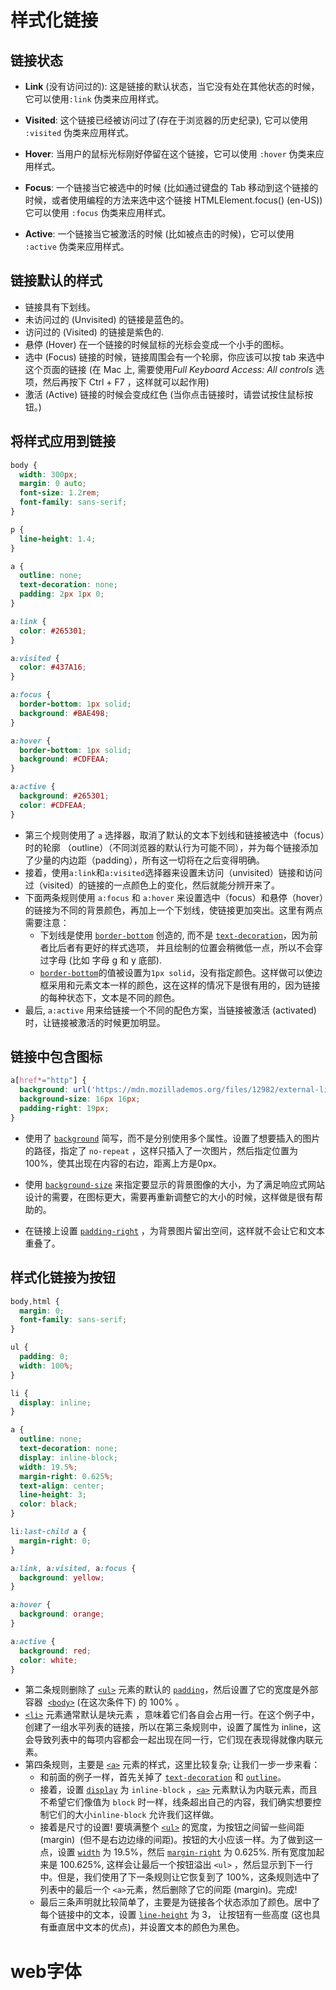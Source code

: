 # 样式化链接

## 链接状态

- <strong>Link</strong> (没有访问过的): 这是链接的默认状态，当它没有处在其他状态的时候，它可以使用`:link` 伪类来应用样式。

- <strong>Visited</strong>: 这个链接已经被访问过了(存在于浏览器的历史纪录), 它可以使用 `:visited` 伪类来应用样式。

- <strong>Hover</strong>: 当用户的鼠标光标刚好停留在这个链接，它可以使用 `:hover` 伪类来应用样式。

- <strong>Focus</strong>: 一个链接当它被选中的时候 (比如通过键盘的 Tab  移动到这个链接的时候，或者使用编程的方法来选中这个链接 HTMLElement.focus() (en-US)) 它可以使用 `:focus` 伪类来应用样式。

- <strong>Active</strong>: 一个链接当它被激活的时候 (比如被点击的时候)，它可以使用 `:active` 伪类来应用样式。

## 链接默认的样式

- 链接具有下划线。
- 未访问过的 (Unvisited) 的链接是蓝色的。
- 访问过的 (Visited) 的链接是紫色的.
- 悬停 (Hover) 在一个链接的时候鼠标的光标会变成一个小手的图标。
- 选中 (Focus) 链接的时候，链接周围会有一个轮廓，你应该可以按 tab 来选中这个页面的链接 (在 Mac 上, 需要使用*Full Keyboard Access: All controls* 选项，然后再按下 Ctrl + F7 ，这样就可以起作用)
- 激活 (Active) 链接的时候会变成红色 (当你点击链接时，请尝试按住鼠标按钮。)

## 将样式应用到链接

```css
body {
  width: 300px;
  margin: 0 auto;
  font-size: 1.2rem;
  font-family: sans-serif;
}

p {
  line-height: 1.4;
}

a {
  outline: none;
  text-decoration: none;
  padding: 2px 1px 0;
}

a:link {
  color: #265301;
}

a:visited {
  color: #437A16;
}

a:focus {
  border-bottom: 1px solid;
  background: #BAE498;
}

a:hover {
  border-bottom: 1px solid;
  background: #CDFEAA;
}

a:active {
  background: #265301;
  color: #CDFEAA;
}
```

- 第三个规则使用了 `a` 选择器，取消了默认的文本下划线和链接被选中（focus）时的轮廓 （outline）（不同浏览器的默认行为可能不同），并为每个链接添加了少量的内边距（padding），所有这一切将在之后变得明确。
- 接着，使用`a:link`和`a:visited`选择器来设置未访问（unvisited）链接和访问过（visited）的链接的一点颜色上的变化，然后就能分辨开来了。
- 下面两条规则使用 `a:focus` 和 `a:hover` 来设置选中（focus）和悬停（hover）的链接为不同的背景颜色，再加上一个下划线，使链接更加突出。这里有两点需要注意：
  - 下划线是使用 [`border-bottom`](https://developer.mozilla.org/zh-CN/docs/Web/CSS/border-bottom) 创造的, 而不是 [`text-decoration`](https://developer.mozilla.org/zh-CN/docs/Web/CSS/text-decoration)，因为前者比后者有更好的样式选项， 并且绘制的位置会稍微低一点，所以不会穿过字母 (比如 字母 g 和 y 底部).
  - [`border-bottom`](https://developer.mozilla.org/zh-CN/docs/Web/CSS/border-bottom)的值被设置为`1px solid`，没有指定颜色。这样做可以使边框采用和元素文本一样的颜色，这在这样的情况下是很有用的，因为链接的每种状态下，文本是不同的颜色。
- 最后, `a:active` 用来给链接一个不同的配色方案，当链接被激活 (activated) 时，让链接被激活的时候更加明显。

## 链接中包含图标

```css
a[href*="http"] {
  background: url('https://mdn.mozillademos.org/files/12982/external-link-52.png') no-repeat 100% 0;
  background-size: 16px 16px;
  padding-right: 19px;
}
```

- 使用了 [`background`](https://developer.mozilla.org/zh-CN/docs/Web/CSS/background) 简写，而不是分别使用多个属性。设置了想要插入的图片的路径，指定了 `no-repeat` ，这样只插入了一次图片，然后指定位置为100%，使其出现在内容的右边，距离上方是0px。

- 使用 [`background-size`](https://developer.mozilla.org/zh-CN/docs/Web/CSS/background-size) 来指定要显示的背景图像的大小，为了满足响应式网站设计的需要，在图标更大，需要再重新调整它的大小的时候，这样做是很有帮助的。

- 在链接上设置 [`padding-right`](https://developer.mozilla.org/zh-CN/docs/Web/CSS/padding-right) ，为背景图片留出空间，这样就不会让它和文本重叠了。

## 样式化链接为按钮

```css
body,html {
  margin: 0;
  font-family: sans-serif;
}

ul {
  padding: 0;
  width: 100%;
}

li {
  display: inline;
}

a {
  outline: none;
  text-decoration: none;
  display: inline-block;
  width: 19.5%;
  margin-right: 0.625%;
  text-align: center;
  line-height: 3;
  color: black;
}

li:last-child a {
  margin-right: 0;
}

a:link, a:visited, a:focus {
  background: yellow;
}

a:hover {
  background: orange;
}

a:active {
  background: red;
  color: white;
}
```

- 第二条规则删除了 [`<ul>`](https://developer.mozilla.org/zh-CN/docs/Web/HTML/Element/ul) 元素的默认的 [`padding`](https://developer.mozilla.org/zh-CN/docs/Web/CSS/padding)，然后设置了它的宽度是外部容器  [`<body>`](https://developer.mozilla.org/zh-CN/docs/Web/HTML/Element/body) (在这次条件下) 的 100% 。
- [`<li>`](https://developer.mozilla.org/zh-CN/docs/Web/HTML/Element/li) 元素通常默认是块元素 ，意味着它们各自会占用一行。在这个例子中，创建了一组水平列表的链接，所以在第三条规则中，设置了属性为 inline，这会导致列表中的每项内容都会一起出现在同一行，它们现在表现得就像内联元素。
- 第四条规则，主要是 [`<a>`](https://developer.mozilla.org/zh-CN/docs/Web/HTML/Element/a) 元素的样式，这里比较复杂; 让我们一步一步来看：
  - 和前面的例子一样，首先关掉了 [`text-decoration`](https://developer.mozilla.org/zh-CN/docs/Web/CSS/text-decoration) 和 [`outline`](https://developer.mozilla.org/zh-CN/docs/Web/CSS/outline)。
  - 接着，设置 [`display`](https://developer.mozilla.org/zh-CN/docs/Web/CSS/display) 为 `inline-block` ，[`<a>`](https://developer.mozilla.org/zh-CN/docs/Web/HTML/Element/a) 元素默认为内联元素，而且不希望它们像值为 `block` 时一样，线条超出自己的内容，我们确实想要控制它们的大小`inline-block` 允许我们这样做。
  - 接着是尺寸的设置! 要填满整个 [`<ul>`](https://developer.mozilla.org/zh-CN/docs/Web/HTML/Element/ul) 的宽度，为按钮之间留一些间距 (margin)  (但不是右边边缘的间距)。按钮的大小应该一样。为了做到这一点，设置 [`width`](https://developer.mozilla.org/zh-CN/docs/Web/CSS/width) 为 19.5%，然后 [`margin-right`](https://developer.mozilla.org/zh-CN/docs/Web/CSS/margin-right) 为 0.625%. 所有宽度加起来是 100.625%, 这样会让最后一个按钮溢出 `<ul>` ，然后显示到下一行中。但是，我们使用了下一条规则让它恢复到了 100%，这条规则选中了列表中的最后一个 `<a>`元素，然后删除了它的间距 (margin)。完成!
  - 最后三条声明就比较简单了，主要是为链接各个状态添加了颜色。居中了每个链接中的文本，设置 [`line-height`](https://developer.mozilla.org/zh-CN/docs/Web/CSS/line-height) 为 3， 让按钮有一些高度 (这也具有垂直居中文本的优点)，并设置文本的颜色为黑色。

# web字体
